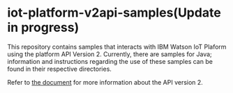 # iot-platform-v2api-samples(Update in progress)
This repository contains samples that interacts with IBM Watson IoT Plaform using the platform API Version 2. Currently, there are samples for Java; information and instructions regarding the use of these samples can be found in their respective directories.

Refer to [the document](http://iotf.readthedocs.org/en/latest/applications/api.html#iot-foundation-api-version-2) for more information about the API version 2.
